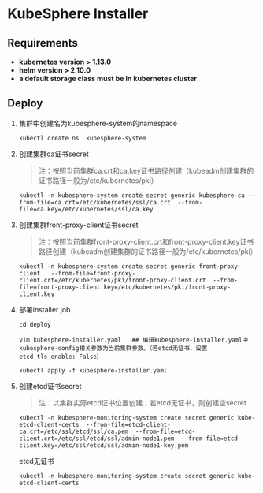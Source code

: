 # KubeSphere Installer

Requirements
------------
-   **kubernetes version > 1.13.0**
-   **helm version > 2.10.0**
-   **a default storage class must be in kubernetes cluster**

Deploy
------------
1. 集群中创建名为kubesphere-system的namespace
   ```
   kubectl create ns  kubesphere-system
   ```
2. 创建集群ca证书secret
   >注：按照当前集群ca.crt和ca.key证书路径创建（kubeadm创建集群的证书路径一般为/etc/kubernetes/pki）
   ```
   kubectl -n kubesphere-system create secret generic kubesphere-ca --from-file=ca.crt=/etc/kubernetes/ssl/ca.crt  --from-file=ca.key=/etc/kubernetes/ssl/ca.key 
   ```
3. 创建集群front-proxy-client证书secret
   >注：按照当前集群front-proxy-client.crt和front-proxy-client.key证书路径创建（kubeadm创建集群的证书路径一般为/etc/kubernetes/pki）
   ```
   kubectl -n kubesphere-system create secret generic front-proxy-client   --from-file=front-proxy-client.crt=/etc/kubernetes/pki/front-proxy-client.crt  --from-file=front-proxy-client.key=/etc/kubernetes/pki/front-proxy-client.key
4. 部署installer job
   ```
   cd deploy
   
   vim kubesphere-installer.yaml   ## 编辑kubesphere-installer.yaml中kubesphere-config相关参数为当前集群参数。（若etcd无证书，设置etcd_tls_enable: False）

   kubectl apply -f kubesphere-installer.yaml
   ```
5. 创建etcd证书secret
   >注：以集群实际etcd证书位置创建；若etcd无证书，则创建空secret
   ```
   kubectl -n kubesphere-monitoring-system create secret generic kube-etcd-client-certs  --from-file=etcd-client-ca.crt=/etc/ssl/etcd/ssl/ca.pem  --from-file=etcd-client.crt=/etc/ssl/etcd/ssl/admin-node1.pem  --from-file=etcd-client.key=/etc/ssl/etcd/ssl/admin-node1-key.pem
   ```
   etcd无证书
   ```
   kubectl -n kubesphere-monitoring-system create secret generic kube-etcd-client-certs
   ```